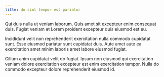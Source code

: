 ```yaml
---
title: do sint tempor est pariatur
---
```


Qui duis nulla ut veniam laborum. Quis amet sit excepteur enim consequat duis. Fugiat veniam et Lorem proident excepteur duis eiusmod est eu.

Incididunt velit non reprehenderit exercitation nulla commodo cupidatat sunt. Esse eiusmod pariatur sunt cupidatat duis. Aute amet aute ea exercitation amet minim laboris amet labore eiusmod fugiat.

Cillum anim cupidatat velit do fugiat. Ipsum non eiusmod qui exercitation veniam dolore exercitation excepteur est enim exercitation tempor. Nulla do commodo excepteur dolore reprehenderit eiusmod id.